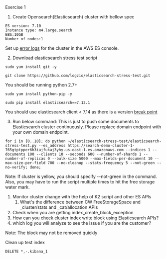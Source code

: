 Exercise 1

1. Create Opensearch(Elasticsearch) cluster with bellow spec
```
ES version: 7.10
Instance type: m4.large.search
EBS:10GB
Number of nodes:1
```
Set up [error logs](https://docs.aws.amazon.com/opensearch-service/latest/developerguide/createdomain-configure-slow-logs.html) for the cluster in the AWS ES console.


2. Download elasticsearch stress test script
```
sudo yum install git -y
```
```
git clone https://github.com/logzio/elasticsearch-stress-test.git
```
You should be running python 2.7+

```
sudo yum install python-pip -y
```
```
sudo pip install elasticsearch==7.13.1
```
You should use elasticsearch client < 7.14 as there is a version [break point](https://github.com/elastic/elasticsearch-ruby/issues/1429)

3. Run below command: This is just to push some documents to Elasticsearch cluster continuously. Please replace domain endpoint with your own domain endpoint.
```
for i in {0..10}; do python ~/elasticsearch-stress-test/elasticsearch-stress-test.py --es_address https://search-demo-cluster-1-765gtptpper6h3iajfukaj3yhy.us-east-1.es.amazonaws.com --indices 1 --documents 100 --clients 10 --seconds 600 --number-of-shards 1 --number-of-replicas 0 --bulk-size 5000 --max-fields-per-document 10 --max-size-per-field 700 --no-cleanup --stats-frequency 5 --not-green --no-verify; done;
```
Note: If cluster is yellow, you should specify --not-green in the command. Also, you may have to run the script multiple times to hit the free storage water mark.

1. Monitor cluster change with the help of K2 script and other ES APIs
   1. What's the difference between CW FreeStorageSpace and _cluster/stats and _cat/allocation APIs
1. Check when you are getting index_create_block_exception
1. How can you check cluster index write block using Elasticsearch APIs?
1. which log you will analyze to see the issue if you are the customer?

Note: The block may not be removed quickly

Clean up test index
```
DELETE *,-.kibana_1
```
